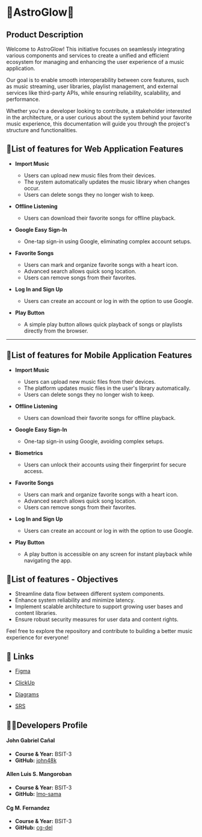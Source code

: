 # 🎵AstroGlow🎵

## Product Description  
Welcome to AstroGlow! This initiative focuses on seamlessly integrating various components and services to create a unified and efficient ecosystem for managing and enhancing the user experience of a music application.  

Our goal is to enable smooth interoperability between core features, such as music streaming, user libraries, playlist management, and external services like third-party APIs, while ensuring reliability, scalability, and performance.  

Whether you're a developer looking to contribute, a stakeholder interested in the architecture, or a user curious about the system behind your favorite music experience, this documentation will guide you through the project's structure and functionalities.  



## 📝List of features for Web Application Features  
- **Import Music**  
  - Users can upload new music files from their devices.  
  - The system automatically updates the music library when changes occur.  
  - Users can delete songs they no longer wish to keep.  

- **Offline Listening**  
  - Users can download their favorite songs for offline playback.  

- **Google Easy Sign-In**  
  - One-tap sign-in using Google, eliminating complex account setups.  

- **Favorite Songs**  
  - Users can mark and organize favorite songs with a heart icon.  
  - Advanced search allows quick song location.  
  - Users can remove songs from their favorites.  

- **Log In and Sign Up**  
  - Users can create an account or log in with the option to use Google.  

- **Play Button**  
  - A simple play button allows quick playback of songs or playlists directly from the browser.  

---

## 📝List of features for Mobile Application Features  
- **Import Music**  
  - Users can upload new music files from their devices.  
  - The platform updates music files in the user's library automatically.  
  - Users can delete songs they no longer wish to keep.  

- **Offline Listening**  
  - Users can download their favorite songs for offline playback.  

- **Google Easy Sign-In**  
  - One-tap sign-in using Google, avoiding complex setups.  

- **Biometrics**  
  - Users can unlock their accounts using their fingerprint for secure access.  

- **Favorite Songs**  
  - Users can mark and organize favorite songs with a heart icon.  
  - Advanced search allows quick song location.  
  - Users can remove songs from their favorites.  

- **Log In and Sign Up**  
  - Users can create an account or log in with the option to use Google.  

- **Play Button**  
  - A play button is accessible on any screen for instant playback while navigating the app.  

## 📝List of features - Objectives  
- Streamline data flow between different system components.  
- Enhance system reliability and minimize latency.  
- Implement scalable architecture to support growing user bases and content libraries.  
- Ensure robust security measures for user data and content rights.  

Feel free to explore the repository and contribute to building a better music experience for everyone!  



## 🔗 Links

<!-- - [Figma] (https://www.figma.com/design/puqaUlMTznwdG5uTKPoPAP/IT342?node-id=0-1&t=ZkXVjLunc23z2BZm-1)
- [ClickUp] (https://app.clickup.com/9016724751/v/s/90162662327)
- [Diagrams] (https://drive.google.com/file/d/1zkfdnZg_mxy_cdmbxZGZMqQudcnYx7mH/view?usp=sharing)
- [SRS] (https://cebuinstituteoftechnology-my.sharepoint.com/:w:/g/personal/allenluis_mangoroban_cit_edu/Ecw2LrpiV8ROieKj0R3iVnwBfk2hTVy2F8NpNkhAccZNNQ?e=x8hCb7) -->



- [Figma](https://www.figma.com/design/puqaUlMTznwdG5uTKPoPAP/IT342?node-id=0-1&t=ZkXVjLunc23z2BZm-1)

- [ClickUp](https://app.clickup.com/9016724751/v/s/90162662327)

- [Diagrams](https://drive.google.com/file/d/1zkfdnZg_mxy_cdmbxZGZMqQudcnYx7mH/view?usp=sharing)

- [SRS](https://cebuinstituteoftechnology-my.sharepoint.com/:w:/g/personal/allenluis_mangoroban_cit_edu/Ecw2LrpiV8ROieKj0R3iVnwBfk2hTVy2F8NpNkhAccZNNQ?e=x8hCb7)


## 👨‍💻Developers Profile  


#### John Gabriel Cañal  
- **Course & Year:** BSIT-3  
- **GitHub:** [john48k](https://github.com/john48k)  

#### Allen Luis S. Mangoroban  
- **Course & Year:** BSIT-3  
- **GitHub:** [Imo-sama](https://github.com/Imo-sama)  

#### Cg M. Fernandez  
- **Course & Year:** BSIT-3  
- **GitHub:** [cg-del](https://github.com/cg-del)  
